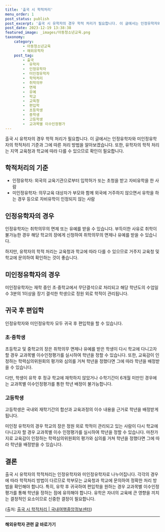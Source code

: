 ```yaml
---
title: '출국 시 학적처리'
menu_order: 1
post_status: publish
post_excerpt: '출국 시 유학자의 경우 학적 처리가 필요합니다. 이 글에서는 인정유학자와 미인정유학자의 학적처리 기준과 그에 따른 처리 방법을 알아보겠습니다. 또한, 유학자의 학적 처리는 지역 교육청과 학교에 따라 다를 수 있으므로 확인이 필요합니다.'
post_date: 2023-12-19 13:38:38
featured_image: _images/아동청소년교육.png
taxonomy:
    category:
        - 아동청소년교육
        - 해외유학자
    post_tag:
        - 출국
        -  유학자
        -  인정유학자
        -  미인정유학자
        -  학적처리
        -  취학의무
        -  면제
        -  유예
        -  학교
        -  교육청
        -  편입학
        -  초등학생
        -  중학생
        -  고등학생
        -  교과목별 이수인정평가
---
```



출국 시 유학자의 경우 학적 처리가 필요합니다. 이 글에서는 인정유학자와 미인정유학자의 학적처리 기준과 그에 따른 처리 방법을 알아보겠습니다. 또한, 유학자의 학적 처리는 지역 교육청과 학교에 따라 다를 수 있으므로 확인이 필요합니다. 

## 학적처리의 기준

- 인정유학자: 외국의 교육기관으로부터 입학허가 또는 초청을 받고 자비유학을 한 사람
- 미인정유학자: 의무교육 대상자가 부모와 함께 외국에 거주하지 않으면서 유학을 하는 경우 등으로 자비유학이 인정되지 않는 사람

## 인정유학자의 경우

인정유학자는 취학의무의 면제 또는 유예를 받을 수 있습니다. 부득이한 사유로 취학이 불가능한 경우 해당 학교의 장에게 신청하여 취학의무의 면제나 유예를 받을 수 있습니다.

하지만, 유학자의 학적 처리는 교육청과 학교에 따라 다를 수 있으므로 거주지 교육청 및 학교에 문의하여 확인하는 것이 좋습니다.

## 미인정유학자의 경우

미인정유학자는 재학 중인 초·중학교에서 무단결석으로 처리되고 해당 학년도의 수업일수 3분의 1이상을 장기 결석한 학생으로 정원 외로 학적이 관리됩니다.

## 귀국 후 편입학

인정유학자와 미인정유학자 모두 귀국 후 편입학을 할 수 있습니다.

### 초·중학생

초등학교 및 중학교의 장은 취학의무 면제나 유예를 받은 학생이 다시 학교에 다니고자 할 경우 교과목별 이수인정평가를 실시하여 학년을 정할 수 있습니다. 또한, 교육감이 인정하는 학력심의위원회의 평가와 심의를 거쳐 학년을 정했다면 그에 따라 학년을 배정받을 수 있습니다.

다만, 학생이 유학 후 정규 학교에 재학하지 않았거나 수학기간이 6개월 미만인 경우에는 교과목별 이수인정평가를 통한 학년 배정이 불가능합니다.

### 고등학생

고등학생은 국내외 재학기간의 합산과 교육과정의 이수 내용을 근거로 학년을 배정받게 됩니다.

미인정 유학자의 경우 학교의 장은 정원 외로 학적이 관리되고 있는 사람이 다시 학교에 다니고자 할 경우 교과목별 이수 인정평가를 실시하여 학년을 정할 수 있습니다. 마찬가지로 교육감이 인정하는 학력심의위원회의 평가와 심의를 거쳐 학년을 정했다면 그에 따라 학년을 배정받을 수 있습니다.

## 결론

출국 시 유학자의 학적처리는 인정유학자와 미인정유학자로 나누어집니다. 각각의 경우에 따라 학적처리 방법이 다르므로 학부모는 교육청과 학교에 문의하여 정확한 처리 방법을 확인해야 합니다. 특히, 유학 후 귀국하여 편입학을 원하는 경우 교과목별 이수인정평가를 통해 학년을 정하는 점에 유의해야 합니다. 유학은 자녀의 교육에 큰 영향을 끼치는 결정적인 요소이므로 신중한 결정이 필요합니다. 

(출처: [출국 시 학적처리 | 국내여행중앙정보센터](https://www.vacation.kr/b/v022.do#))
<!-- wp:separator -->
<hr class="wp-block-separator has-alpha-channel-opacity"/>
<!-- /wp:separator -->

<!-- wp:group {"backgroundColor":"base","layout":{"type":"constrained"}} -->
<div class="wp-block-group has-base-background-color has-background"><!-- wp:paragraph {"align":"center","fontSize":"medium"} -->
<p class="has-text-align-center has-large-font-size"><strong>해외유학자 관련 글 바로가기</strong></p>
<!-- /wp:paragraph -->


<!-- wp:latest-posts
{"categories":[{"id":35438,"count":19,"description":"","link":"https://uknowlaw.com/category/%ed%95%b4%ec%99%b8%ec%9c%a0%ed%95%99%ec%9e%90/","name":"해외유학자","slug":"해외유학자","taxonomy":"category","parent":0,"meta":[],"_links":{"self":[{"href":"https://uknowlaw.com/wp-json/wp/v2/categories/35438"}],"collection":[{"href":"https://uknowlaw.com/wp-json/wp/v2/categories"}],"about":[{"href":"https://uknowlaw.com/wp-json/wp/v2/taxonomies/category"}],"wp:post_type":[{"href":"https://uknowlaw.com/wp-json/wp/v2/posts?categories=35438"}],"curies":[{"name":"wp","href":"https://api.w.org/{rel}","templated":true}]}}],"postsToShow":100,"excerptLength":28,"postLayout":"grid","columns":2,"featuredImageAlign":"left","featuredImageSizeSlug":"large","fontSize":"small"} /--></div>
<!-- /wp:group -->